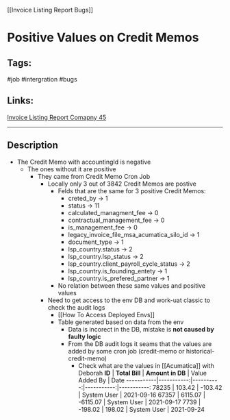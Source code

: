 [[Invoice Listing Report Bugs]]

# Positive Values on Credit Memos
## Tags:
#job #intergration #bugs 

## Links:
[Invoice Listing Report Comapny 45](https://globalizationpartners-my.sharepoint.com/:x:/g/personal/lsanchez_globalization-partners_com/EezZc1LSKN5Pt3ufrhM0v6AB4F5NArKZBjoXTue3aBJomA?e=uI0Okl)

---

## Description
- The Credit Memo with accountingId is negative
	- The ones without it are positive
		- They came from Credit Memo Cron Job
			- Locally only 3 out of 3842 Credit Memos are postive
				- Felds that are the same for 3 positive Credit Memos:
					- creted_by -> 1
					- status -> 11
					- calculated_managment_fee -> 0
					- contractual_management_fee -> 0
					- is_management_fee -> 0
					- legacy_invoice_file_msa_acumatica_silo_id -> 1
					- document_type -> 1
					- lsp_country.status -> 2
					- lsp_country.lsp_status -> 2
					- lsp_country.client_payroll_cycle_status -> 2
					- lsp_country.is_founding_entety -> 1
					- lsp_country.is_prefered_partner -> 1
				- No relation between these same values and positive values
			- Need to get access to the env DB and work-uat classic to check the audit logs
				- [[How To Access Deployed Envs]]
				- Table generated based on data from the env
					- Data is incorect in the DB, mistake is **not caused by faulty logic**
					- From the DB audit logs it seams that the values are added by some cron job (credit-memo or historical-credit-memo)
						- Check what are the values in [[Acumatica]] with Deborah
**ID** | **Total Bill** | **Amount in DB** | Value Added By | Date
-----------|-----------:|----------:|-----------:|-----------:
78235 | 103.42 | -103.42 | System User | 2021-09-16
67357 | 6115.07 | -6115.07 | System User | 2021-09-17
7739 | -198.02 | 198.02 | System User | 2021-09-24


